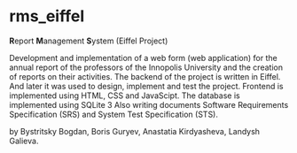 # rms_eiffel
**R**eport **M**anagement **S**ystem (Eiffel Project)

Development and implementation of a web form (web application) for the annual report of the professors of the Innopolis University and the creation of reports on their activities.
The backend of the project is written in Eiffel. And later it was used to design, implement and test the project.
Frontend is implemented using HTML, CSS and JavaScipt.
The database is implemented using SQLite 3
Also writing documents Software Requirements Specification (SRS) and System Test Specification (STS).

by Bystritsky Bogdan, 
Boris Guryev, 
Anastatia Kirdyasheva, 
Landysh Galieva.

